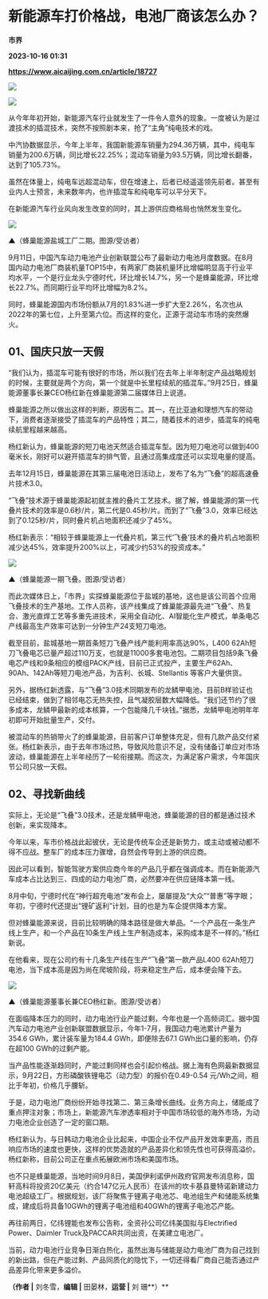 # 新能源车打价格战，电池厂商该怎么办？
**市界**

**2023-10-16 01:31**

**https://www.aicaijing.com.cn/article/18727**

![](https://cdn.aicaijing.com.cn/img/be08d700-5d19-11ee-9400-51c7afa6a34b/jpg)

![](https://p3-sign.toutiaoimg.com/tos-cn-i-6w9my0ksvp/748d74adefc54940994b9d3826251280~tplv-tt-origin-asy2:5aS05p2hQOW4gueVjOinguWvnw==.image?_iz=58558&from=article.pc_detail&x-expires=1696412245&x-signature=ypIv%2BCEAVg01mKSUyr%2Fb1D8tEF8%3D)

从今年年初开始，新能源汽车行业就发生了一件令人意外的现象。一度被认为是过渡技术的插混技术，突然不按照剧本来，抢了“主角”纯电技术的戏。

中汽协数据显示，今年上半年，我国新能源车销量为294.36万辆，其中，纯电车销量为200.6万辆，同比增长22.25%；混动车销量为93.5万辆，同比增长翻番，达到了105.73%。

虽然在体量上，纯电车远超混动车，但在增速上，后者已经遥遥领先前者。甚至有业内人士预言，未来数年内，也许插混车和纯电车可以平分天下。

在新能源汽车行业风向发生改变的同时，其上游供应商格局也悄然发生变化。

![](https://p3-sign.toutiaoimg.com/tos-cn-i-6w9my0ksvp/5ed5b35e561344829a3bd3c7b09d6e7e~tplv-tt-origin-asy2:5aS05p2hQOW4gueVjOinguWvnw==.image?_iz=58558&from=article.pc_detail&x-expires=1696412245&x-signature=f4fv7ErwkZtV%2FqDVhXjMevCyJUU%3D)

▲（蜂巢能源盐城工厂二期。图源/受访者）

9月11日，中国汽车动力电池产业创新联盟公布了最新动力电池月度数据。在8月国内动力电池厂商装机量TOP15中，有两家厂商装机量环比增幅明显高于行业平均水平，一个是行业龙头宁德时代，环比增长14.7%，另一个是蜂巢能源，环比增长22.7%。而同期行业平均环比增幅为8.2%。

同时，蜂巢能源国内市场份额从7月的1.83%进一步扩大至2.26%，名次也从2022年的第七位，上升至第六位。而这样的变化，正源于混动车市场的突然爆火。  

**01、国庆只放一天假**
--------------

“我们认为，插混车可能有很好的市场，所以我们在去年上半年制定产品战略规划的时候，主要就是两个方向，第一个就是中长里程续航的插混车。”9月25日，蜂巢能源董事长兼CEO杨红新在蜂巢能源第二届媒体日上说道。

蜂巢能源之所以做出这样的判断，原因有二。其一，在比亚迪和理想汽车的带动下，消费者逐渐接受了插混车的产品特性；其二，随着技术的进步，插混车的纯电续航里程越来越高。

杨红新认为，蜂巢能源的短刀电池天然适合插混车型。因为短刀电池可以做到400毫米长，刚好可以避开插混车的排气管，且通过高集成度还可以实现电量的提高。

去年12月15日，蜂巢能源在其第三届电池日活动上，发布了名为“飞叠”的超高速叠片技术3.0。

“飞叠”技术源于蜂巢能源起初就主推的叠片工艺技术。据了解，蜂巢能源的第一代叠片技术的效率是0.6秒/片，第二代是0.45秒/片。而到了“飞叠”3.0，效率已经达到了0.125秒/片，同时叠片机占地面积还减少了45%。

杨红新表示：“相较于蜂巢能源上一代叠片机，第三代‘飞叠’技术的叠片机占地面积减少达45%，效率提升200%以上，可减少约53%的投资成本。”

![](https://p3-sign.toutiaoimg.com/tos-cn-i-6w9my0ksvp/e247d7e62eac4fc4b24b8ae8eb41ff0e~tplv-tt-origin-asy2:5aS05p2hQOW4gueVjOinguWvnw==.image?_iz=58558&from=article.pc_detail&x-expires=1696412245&x-signature=gPPjYuhfdebdWRGNtfODMbVoG7k%3D)

▲（蜂巢能源一期飞叠。图源/受访者）

而此次媒体日上，「市界」实探蜂巢能源位于盐城的基地，这也是该公司首个应用飞叠技术的生产基地。工作人员称，该产线集成了蜂巢能源最先进“飞叠”、热复合、激光直焊工艺等多重先进技术，采用全自动化、AI智能化生产模式，单条电芯产线最高生产效率可达到一分钟生产24支短刀电池。

截至目前，盐城基地一期首条短刀飞叠产线产能利用率高达90%，L400 62Ah短刀飞叠电芯已量产超过110万支，也就是11000多套电池包。二期项目包括9条飞叠电芯产线和9条相应的模组PACK产线，目前已正式投产，主要生产62Ah、90Ah、142Ah等短刀电池产品，为吉利、长城、Stellantis 等客户大量供货。

另外，据杨红新透露，与“飞叠”3.0技术同期发布的龙鳞甲电池，目前B样验证也已经结束，做到了相邻电芯无热失控，且气凝胶层数大幅降低。“我们还节约了很多成本，龙鳞甲最新的成本核算，一个包能降几千块钱。”据悉，龙鳞甲电池明年年初即可开始批量生产，交付。

被混动车的热销带火了的蜂巢能源，目前客户订单整体充足，但有几款产品交付紧张。杨红新表示，由于去年市场过热，导致风险意识不足，没有储备订单应对市场波动，蜂巢能源在上半年经历了一轮衔接期。而这次，为满足客户需求，今年国庆节公司只放一天假。  

**02、寻找新曲线**
------------

实际上，无论是“飞叠”3.0技术，还是龙鳞甲电池，蜂巢能源的目的都是通过技术创新，来实现降本。

今年以来，车市价格战此起彼伏，无论是传统车企还是新势力，或主动或被动都不得不应战。整车厂的成本压力骤增，自然会传导到上游的供应商。

因此可以看到，智能驾驶方案供应商今年的产品几乎都在强调成本。而在新能源汽车成本占比达到三、四成的动力电池厂商，必然要冲在供应链降本第一线。

8月中旬，宁德时代在“神行超充电池”发布会上，屡屡提及“大众”“普惠”等字眼；年初，宁德时代还提出“锂矿返利”计划，目的也是为车企提供降本方案。

但对蜂巢能源来说，目前比较明确的降本路径是做大单品。“一个产品在一条生产线上生产，和一个产品在10条生产线上生产制造成本，采购成本是不一样的。”杨红新说。

在他看来，现在公司约有十几条生产线在生产“飞叠”第一款产品L400 62Ah短刀电池，当下成本高是因为尚在爬坡阶段，将来稳定生产后，成本便会降下去。

![](https://p3-sign.toutiaoimg.com/tos-cn-i-6w9my0ksvp/6bfdfeb4426a477cab5c91297bddc954~tplv-tt-origin-asy2:5aS05p2hQOW4gueVjOinguWvnw==.image?_iz=58558&from=article.pc_detail&x-expires=1696412245&x-signature=uivCAc8ahBZJC%2FUpy%2Bt8nWKSOA4%3D)

▲（蜂巢能源董事长兼CEO杨红新。图源/受访者）

在面临降本压力的同时，动力电池行业产能过剩，今年也是一个高频词汇。据中国汽车动力电池产业创新联盟数据显示，今年1-7月，我国动力电池累计产量为354.6 GWh，累计装车量为184.4 GWh，即便除去67.1 GWh出口量的影响，仍存在超100 GWh的过剩产能。

当产品性能逐渐趋同时，产能过剩同样也会引起价格战。据上海有色网最新数据显示，9月22日，方形磷酸铁锂电芯（动力型）的报价在0.49-0.54 元/Wh之间，相比于年初，价格几乎腰斩。

于是，动力电池厂商纷纷开始寻找第二、第三条增长曲线。业务方向上，储能成了重点押注对象；市场上，新能源汽车渗透率相对于中国市场较低的海外市场，为动力电池企业创造了一定的窗口期。

杨红新认为，与日韩动力电池企业比起来，中国企业不仅产品开发效率更高，而且响应市场的速度也更快，这样的优势造就的产品差异化和领先性也可获得高溢价。杨红新称，目前公司正在重点拓展欧洲市场和美国市场。

也不只是蜂巢能源，当地时间9月8日，美国伊利诺伊州政府官网发布消息称，国轩高科将投资20亿美元（约合147亿元人民币）在该州的坎卡基县曼特诺新建动力电池超级工厂。根据规划，该厂将聚焦于锂离子电池芯、电池组生产和储能系统集成，建成后将具备10GWh的锂离子电池组和40GWh的锂离子电池芯产能。

再往前两日，亿纬锂能也发布公告称，全资孙公司亿纬美国拟与Electrified Power、Daimler Truck及PACCAR共同出资，在美建立电池厂。

当前，动力电池行业竞争日渐白热化，虽然出海与储能是动力电池厂商为自己找到的新出路，但在产能过剩、产品同质化的隐忧下，一切还得看厂商自己能否通过产品差异化带来更多溢价。

**（作者 |** 刘冬雪，**编辑 |** 田晏林，**运营 |** 刘 珊**）**
